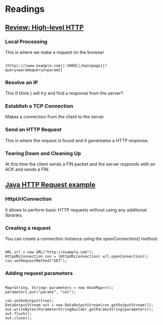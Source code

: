 # Readings

## [Review: High-level HTTP](https://dev.to/dangolant/things-i-brushed-up-on-this-week-the-http-request-lifecycle-)

### Local Processing

This is where we make a request on the browser

```

|http|://|www.example.com||:5000||/mainpage||?query=param&query2=param2|

```

### Resolve an IP

This (I think ) will try and find a response from the server?

### Establish a TCP Connection

Makes a connection from the client to the server

### Send an HTTP Request

This is where the request is found and it genereates a HTTP response.

### Tearing Down and Cleaning Up

At this time the client sends a FIN packet and the server responds with an ACK and sends a FIN.

## [Java HTTP Request example](https://www.baeldung.com/java-http-request)

### HttpUrlConnection

it allows to perform basic HTTP requests without using any additional libraries.

### Creating a request

You can create a connection instance using the openConnection() method.

```

URL url = new URL("http://example.com");
HttpURLConnection con = (HttpURLConnection) url.openConnection();
con.setRequestMethod("GET");

```

### Adding request parameters

```

Map<String, String> parameters = new HashMap<>();
parameters.put("param1", "val");

con.setDoOutput(true);
DataOutputStream out = new DataOutputStream(con.getOutputStream());
out.writeBytes(ParameterStringBuilder.getParamsString(parameters));
out.flush();
out.close();

```